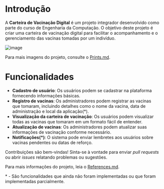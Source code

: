 # Introdução

A **Carteira de Vacinação Digital** é um projeto integrador desenvolvido como parte do curso de Engenharia da Computação. O objetivo deste projeto é criar uma carteira de vacinação digital para facilitar o acompanhamento e o gerenciamento das vacinas tomadas por um indivíduo.

![image](https://github.com/vtrpaulop/projetopiIII/assets/107167711/ea48162c-2273-4e7d-aaa8-66610943c2c6)

Para mais imagens do projeto, consulte o [Prints.md](./prints.md).

# Funcionalidades

- **Cadastro de usuário**: Os usuários podem se cadastrar na plataforma fornecendo informações básicas.
- **Registro de vacinas**: Os administradores podem registrar as vacinas que tomaram, incluindo detalhes como o nome da vacina, data de administração e local da aplicação(\*).
- **Visualização da carteira de vacinação**: Os usuários podem visualizar todas as vacinas que tomaram em um formato fácil de entender.
- **Atualização de vacinas**: Os administradores podem atualizar suas informações de vacinação conforme necessário.
- **Notificações(\*)**: O sistema pode enviar lembretes aos usuários sobre vacinas pendentes ou datas de reforço.

Contribuições são bem-vindas! Sinta-se à vontade para enviar _pull requests_ ou abrir _issues_ relatando problemas ou sugestões.

Para mais informações do projeto, leia o [References.md](./references.md).

\* - São funcionalidades que ainda não foram implementadas ou que foram implementadas parcialmente.
